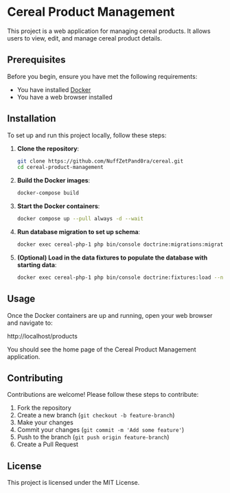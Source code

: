 # Cereal Product Management

This project is a web application for managing cereal products. It allows users to view, edit, and manage cereal product details.

## Prerequisites

Before you begin, ensure you have met the following requirements:
- You have installed [Docker](https://www.docker.com/get-started)
- You have a web browser installed

## Installation

To set up and run this project locally, follow these steps:

1. **Clone the repository**:
	```sh
	git clone https://github.com/NuffZetPand0ra/cereal.git
	cd cereal-product-management
	```

2. **Build the Docker images**:
	```sh
	docker-compose build
	```

3. **Start the Docker containers**:
	```sh
	docker compose up --pull always -d --wait
	```

4. **Run database migration to set up schema**:
    ```sh
    docker exec cereal-php-1 php bin/console doctrine:migrations:migrate --no-interaction
    ```

5. **(Optional) Load in the data fixtures to populate the database with starting data**:
    ```sh
    docker exec cereal-php-1 php bin/console doctrine:fixtures:load --no-interaction
    ```

## Usage

Once the Docker containers are up and running, open your web browser and navigate to:

http://localhost/products

You should see the home page of the Cereal Product Management application.

## Contributing

Contributions are welcome! Please follow these steps to contribute:

1. Fork the repository
2. Create a new branch (`git checkout -b feature-branch`)
3. Make your changes
4. Commit your changes (`git commit -m 'Add some feature'`)
5. Push to the branch (`git push origin feature-branch`)
6. Create a Pull Request

## License

This project is licensed under the MIT License.